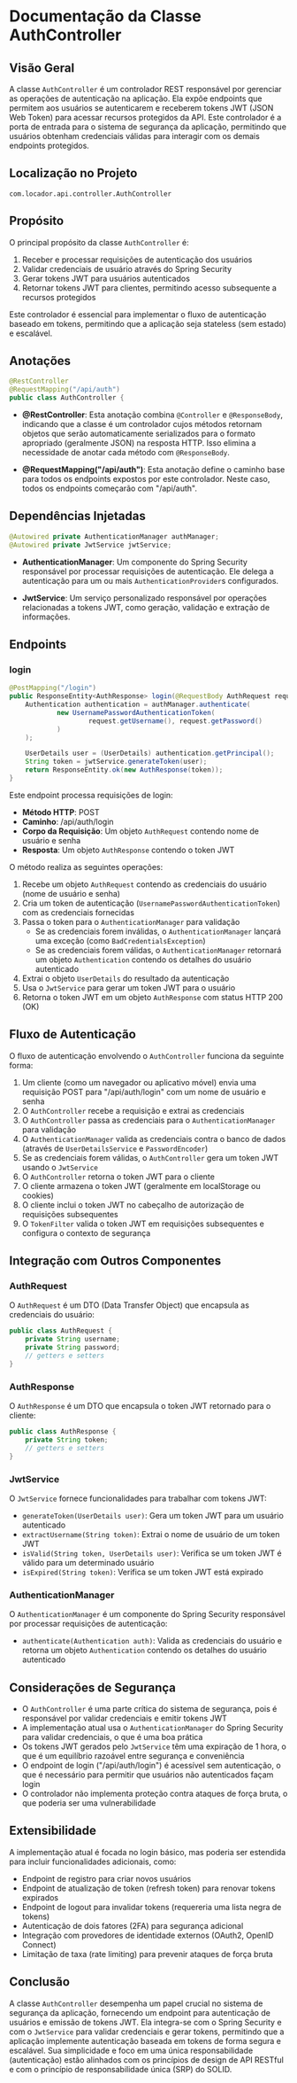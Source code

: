 # Documentação da Classe AuthController

## Visão Geral

A classe `AuthController` é um controlador REST responsável por gerenciar as operações de autenticação na aplicação. Ela expõe endpoints que permitem aos usuários se autenticarem e receberem tokens JWT (JSON Web Token) para acessar recursos protegidos da API. Este controlador é a porta de entrada para o sistema de segurança da aplicação, permitindo que usuários obtenham credenciais válidas para interagir com os demais endpoints protegidos.

## Localização no Projeto

```
com.locador.api.controller.AuthController
```

## Propósito

O principal propósito da classe `AuthController` é:

1. Receber e processar requisições de autenticação dos usuários
2. Validar credenciais de usuário através do Spring Security
3. Gerar tokens JWT para usuários autenticados
4. Retornar tokens JWT para clientes, permitindo acesso subsequente a recursos protegidos

Este controlador é essencial para implementar o fluxo de autenticação baseado em tokens, permitindo que a aplicação seja stateless (sem estado) e escalável.

## Anotações

```java
@RestController
@RequestMapping("/api/auth")
public class AuthController {
```

- **@RestController**: Esta anotação combina `@Controller` e `@ResponseBody`, indicando que a classe é um controlador cujos métodos retornam objetos que serão automaticamente serializados para o formato apropriado (geralmente JSON) na resposta HTTP. Isso elimina a necessidade de anotar cada método com `@ResponseBody`.

- **@RequestMapping("/api/auth")**: Esta anotação define o caminho base para todos os endpoints expostos por este controlador. Neste caso, todos os endpoints começarão com "/api/auth".

## Dependências Injetadas

```java
@Autowired private AuthenticationManager authManager;
@Autowired private JwtService jwtService;
```

- **AuthenticationManager**: Um componente do Spring Security responsável por processar requisições de autenticação. Ele delega a autenticação para um ou mais `AuthenticationProvider`s configurados.

- **JwtService**: Um serviço personalizado responsável por operações relacionadas a tokens JWT, como geração, validação e extração de informações.

## Endpoints

### login

```java
@PostMapping("/login")
public ResponseEntity<AuthResponse> login(@RequestBody AuthRequest request) {
    Authentication authentication = authManager.authenticate(
            new UsernamePasswordAuthenticationToken(
                    request.getUsername(), request.getPassword()
            )
    );

    UserDetails user = (UserDetails) authentication.getPrincipal();
    String token = jwtService.generateToken(user);
    return ResponseEntity.ok(new AuthResponse(token));
}
```

Este endpoint processa requisições de login:

- **Método HTTP**: POST
- **Caminho**: /api/auth/login
- **Corpo da Requisição**: Um objeto `AuthRequest` contendo nome de usuário e senha
- **Resposta**: Um objeto `AuthResponse` contendo o token JWT

O método realiza as seguintes operações:

1. Recebe um objeto `AuthRequest` contendo as credenciais do usuário (nome de usuário e senha)
2. Cria um token de autenticação (`UsernamePasswordAuthenticationToken`) com as credenciais fornecidas
3. Passa o token para o `AuthenticationManager` para validação
   - Se as credenciais forem inválidas, o `AuthenticationManager` lançará uma exceção (como `BadCredentialsException`)
   - Se as credenciais forem válidas, o `AuthenticationManager` retornará um objeto `Authentication` contendo os detalhes do usuário autenticado
4. Extrai o objeto `UserDetails` do resultado da autenticação
5. Usa o `JwtService` para gerar um token JWT para o usuário
6. Retorna o token JWT em um objeto `AuthResponse` com status HTTP 200 (OK)

## Fluxo de Autenticação

O fluxo de autenticação envolvendo o `AuthController` funciona da seguinte forma:

1. Um cliente (como um navegador ou aplicativo móvel) envia uma requisição POST para "/api/auth/login" com um nome de usuário e senha
2. O `AuthController` recebe a requisição e extrai as credenciais
3. O `AuthController` passa as credenciais para o `AuthenticationManager` para validação
4. O `AuthenticationManager` valida as credenciais contra o banco de dados (através de `UserDetailsService` e `PasswordEncoder`)
5. Se as credenciais forem válidas, o `AuthController` gera um token JWT usando o `JwtService`
6. O `AuthController` retorna o token JWT para o cliente
7. O cliente armazena o token JWT (geralmente em localStorage ou cookies)
8. O cliente inclui o token JWT no cabeçalho de autorização de requisições subsequentes
9. O `TokenFilter` valida o token JWT em requisições subsequentes e configura o contexto de segurança

## Integração com Outros Componentes

### AuthRequest

O `AuthRequest` é um DTO (Data Transfer Object) que encapsula as credenciais do usuário:

```java
public class AuthRequest {
    private String username;
    private String password;
    // getters e setters
}
```

### AuthResponse

O `AuthResponse` é um DTO que encapsula o token JWT retornado para o cliente:

```java
public class AuthResponse {
    private String token;
    // getters e setters
}
```

### JwtService

O `JwtService` fornece funcionalidades para trabalhar com tokens JWT:

- `generateToken(UserDetails user)`: Gera um token JWT para um usuário autenticado
- `extractUsername(String token)`: Extrai o nome de usuário de um token JWT
- `isValid(String token, UserDetails user)`: Verifica se um token JWT é válido para um determinado usuário
- `isExpired(String token)`: Verifica se um token JWT está expirado

### AuthenticationManager

O `AuthenticationManager` é um componente do Spring Security responsável por processar requisições de autenticação:

- `authenticate(Authentication auth)`: Valida as credenciais do usuário e retorna um objeto `Authentication` contendo os detalhes do usuário autenticado

## Considerações de Segurança

- O `AuthController` é uma parte crítica do sistema de segurança, pois é responsável por validar credenciais e emitir tokens JWT
- A implementação atual usa o `AuthenticationManager` do Spring Security para validar credenciais, o que é uma boa prática
- Os tokens JWT gerados pelo `JwtService` têm uma expiração de 1 hora, o que é um equilíbrio razoável entre segurança e conveniência
- O endpoint de login ("/api/auth/login") é acessível sem autenticação, o que é necessário para permitir que usuários não autenticados façam login
- O controlador não implementa proteção contra ataques de força bruta, o que poderia ser uma vulnerabilidade

## Extensibilidade

A implementação atual é focada no login básico, mas poderia ser estendida para incluir funcionalidades adicionais, como:

- Endpoint de registro para criar novos usuários
- Endpoint de atualização de token (refresh token) para renovar tokens expirados
- Endpoint de logout para invalidar tokens (requereria uma lista negra de tokens)
- Autenticação de dois fatores (2FA) para segurança adicional
- Integração com provedores de identidade externos (OAuth2, OpenID Connect)
- Limitação de taxa (rate limiting) para prevenir ataques de força bruta

## Conclusão

A classe `AuthController` desempenha um papel crucial no sistema de segurança da aplicação, fornecendo um endpoint para autenticação de usuários e emissão de tokens JWT. Ela integra-se com o Spring Security e com o `JwtService` para validar credenciais e gerar tokens, permitindo que a aplicação implemente autenticação baseada em tokens de forma segura e escalável. Sua simplicidade e foco em uma única responsabilidade (autenticação) estão alinhados com os princípios de design de API RESTful e com o princípio de responsabilidade única (SRP) do SOLID.